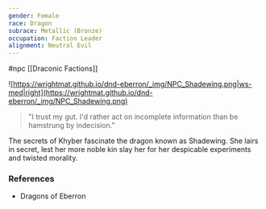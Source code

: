 ```yaml
---
gender: Female
race: Dragon
subrace: Metallic (Bronze)
occupation: Faction Leader
alignment: Neutral Evil
---
```

 #npc [[Draconic Factions]]

![https://wrightmat.github.io/dnd-eberron/_img/NPC_Shadewing.png|ws-med|right](https://wrightmat.github.io/dnd-eberron/_img/NPC_Shadewing.png)

>"I trust my gut. I'd rather act on incomplete information than be hamstrung by indecision."

The secrets of Khyber fascinate the dragon known as Shadewing. She lairs in secret, lest her more noble kin slay her for her despicable experiments and twisted morality.

### References

* Dragons of Eberron
